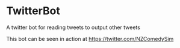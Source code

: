 # TwitterBot
A twitter bot for reading tweets to output other tweets

This bot can be seen in action at https://twitter.com/NZComedySim
